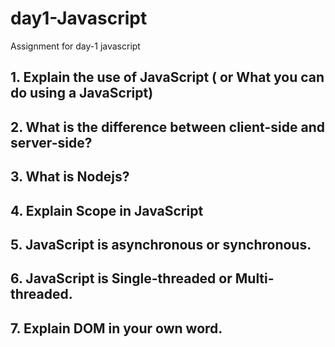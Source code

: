# day1-Javascript
 Assignment for day-1 javascript 
## 1. Explain the use of JavaScript ( or What you can do using a JavaScript)
## 2. What is the difference between client-side and server-side?
## 3. What is Nodejs?
## 4. Explain Scope in JavaScript
## 5. JavaScript is asynchronous or synchronous.
## 6. JavaScript is Single-threaded or Multi-threaded.
## 7. Explain DOM in your own word.

